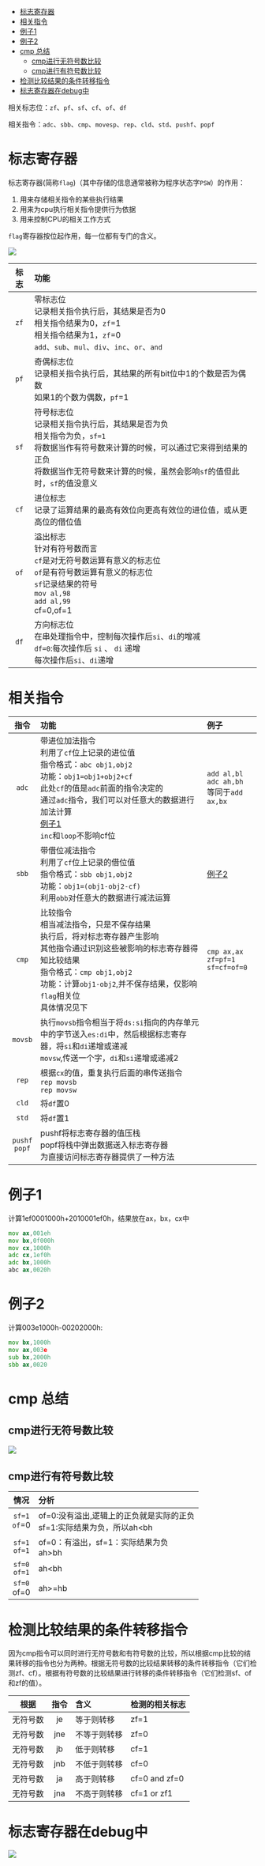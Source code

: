 <!-- @import "[TOC]" {cmd="toc" depthFrom=1 depthTo=6 orderedList=false} -->

<!-- code_chunk_output -->

* [标志寄存器](#标志寄存器)
* [相关指令](#相关指令)
* [例子1](#例子1)
* [例子2](#例子2)
* [cmp 总结](#cmp-总结)
	* [cmp进行无符号数比较](#cmp进行无符号数比较)
	* [cmp进行有符号数比较](#cmp进行有符号数比较)
* [检测比较结果的条件转移指令](#检测比较结果的条件转移指令)
* [标志寄存器在debug中](#标志寄存器在debug中)

<!-- /code_chunk_output -->

相关标志位：`zf`、`pf`、`sf`、`cf`、`of`、`df`

相关指令：`adc`、`sbb`、`cmp`、`movesp`、`rep`、`cld`、`std`、`pushf`、`popf`


# 标志寄存器

标志寄存器(简称`flag`)（其中存储的信息通常被称为程序状态字`PSW`）的作用：
1. 用来存储相关指令的某些执行结果
2. 用来为cpu执行相关指令提供行为依据
3. 用来控制CPU的相关工作方式

`flag`寄存器按位起作用，每一位都有专门的含义。

![](./image/标志.png)

|标志|功能|
|:---:|:---|
|`zf`|零标志位<br>记录相关指令执行后，其结果是否为0<br>相关指令结果为0，`zf`=1<br>相关指令结果为1，`zf`=0<br>`add`、`sub`、`mul`、`div`、`inc`、`or`、`and`|
|`pf`|奇偶标志位<br>记录相关指令执行后，其结果的所有bit位中1的个数是否为偶数<br>如果1的个数为偶数，`pf`=1|
|`sf`|符号标志位<br>记录相关指令执行后，其结果是否为负<br>相关指令为负，`sf=1`<br>将数据当作有符号数来计算的时候，可以通过它来得到结果的正负<br>将数据当作无符号数来计算的时候，虽然会影响`sf`的值但此时，`sf`的值没意义|
|`cf`|进位标志<br>记录了运算结果的最高有效位向更高有效位的进位值，或从更高位的借位值|
|`of`|溢出标志<br>针对有符号数而言<br>`cf`是对无符号数运算有意义的标志位<br>`of`是有符号数运算有意义的标志位<br>`sf`记录结果的符号<br>`mov al,98`<br>`add al,99`<br>cf=0,of=1|
|`df`|方向标志位<br>在串处理指令中，控制每次操作后`si`、`di`的增减<br>`df=0`:每次操作后 `si` 、 `di` 递增<br>每次操作后`si`、`di`递增|


# 相关指令

|指令|功能|例子|
|:---:|:---|:---|
|`adc`|带进位加法指令<br>利用了`cf`位上记录的进位值<br>指令格式：`abc obj1,obj2`<br>功能：`obj1=obj1+obj2+cf`<br>此处`cf`的值是`adc`前面的指令决定的<br>通过`adc`指令，我们可以对任意大的数据进行加法计算<br>[例子1](#例子1)<br>`inc`和`loop`不影响cf位|`add al,bl`<br>`adc ah,bh`<br>等同于`add ax,bx`|
|`sbb`|带借位减法指令<br>利用了`cf`位上记录的借位值<br>指令格式：`sbb obj1,obj2`<br>功能：`obj1=(obj1-obj2-cf)`<br>利用`obb`对任意大的数据进行减法运算|[例子2](#例子2)|
|`cmp`|比较指令<br>相当减法指令，只是不保存结果<br>执行后，将对标志寄存器产生影响<br>其他指令通过识别这些被影响的标志寄存器得知比较结果<br>指令格式：`cmp obj1,obj2`<br>功能：计算`obj1-obj2`,并不保存结果，仅影响`flag`相关位<br>具体情况见下|`cmp ax,ax`<br>`zf=pf=1`<br>`sf=cf=of=0`|
|`movsb`|执行`movsb`指令相当于将`ds:si`指向的内存单元中的字节送入`es:di`中，然后根据标志寄存器，将`si`和`di`递增或递减<br>`movsw`,传送一个字，`di`和`si`递增或递减2| |
|`rep`|根据`cx`的值，重复执行后面的串传送指令<br>`rep movsb`<br>`rep movsw`||
|`cld`|将`df`置0||
|`std`|将`df`置1||
|`pushf`<br>`popf`|pushf将标志寄存器的值压栈<br>popf将栈中弹出数据送入标志寄存器<br>为直接访问标志寄存器提供了一种方法| |

# 例子1

计算1ef0001000h+2010001ef0h，结果放在ax，bx，cx中

```asm
mov ax,001eh
mov bx,0f000h
mov cx,1000h
adc cx,1ef0h
adc bx,1000h
abc ax,0020h
```

# 例子2

计算003e1000h-00202000h:

```asm
mov bx,1000h
mov ax,003e
sub bx,2000h
sbb ax,0020
```

# cmp 总结

## cmp进行无符号数比较

![](./image/cmp.png)

## cmp进行有符号数比较

|情况|分析|
|:---:|:---|
|`sf=1`<br>`of`=0|of=0:没有溢出,逻辑上的正负就是实际的正负<br>sf=1:实际结果为负，所以ah<bh|
|`sf=1`<br>`of=1`|of=0：有溢出，sf=1：实际结果为负<br>ah>bh|
|`sf=0`<br>`of=1`|ah<bh|
|`sf=0`<br>of=0|ah>=hb|

# 检测比较结果的条件转移指令

因为cmp指令可以同时进行无符号数和有符号数的比较，所以根据cmp比较的结果转移的指令也分为两种。根据无符号数的比较结果转移的条件转移指令（它们检测zf、cf）。根据有符号数的比较结果进行转移的条件转移指令（它们检测sf、of和zf的值）。

|根据|指令|含义|检测的相关标志|
|:---:|:---:|:---|:---|
|无符号数|je|等于则转移|zf=1|
|无符号数|jne|不等于则转移|zf=0|
|无符号数|jb|低于则转移|cf=1|
|无符号数|jnb|不低于则转移|cf=0|
|无符号数|ja|高于则转移|cf=0 and zf=0|
|无符号数|jna|不高于则转移|cf=1 or zf1|

# 标志寄存器在debug中

![](./image/标志寄存器在debug中的表示.png)